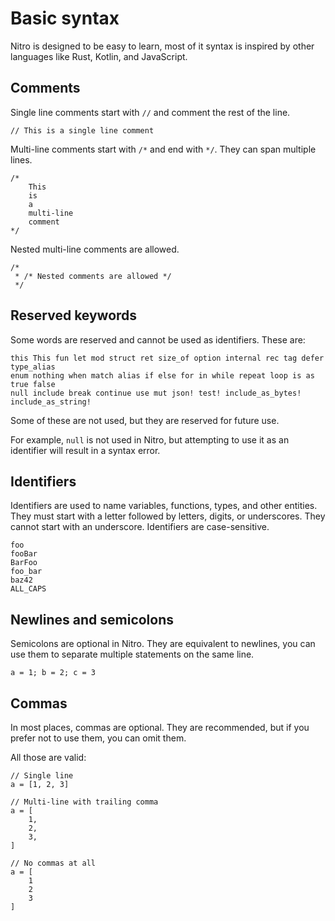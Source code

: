 # Basic syntax

Nitro is designed to be easy to learn, most of it syntax is inspired by other languages like Rust, Kotlin, and
JavaScript.

## Comments

Single line comments start with `//` and comment the rest of the line.

```nitro
// This is a single line comment
```

Multi-line comments start with `/*` and end with `*/`. They can span multiple lines.

```nitro
/*
    This
    is
    a
    multi-line
    comment
*/
```

Nested multi-line comments are allowed.

```nitro
/*
 * /* Nested comments are allowed */ 
 */
```

## Reserved keywords

Some words are reserved and cannot be used as identifiers. These are:

```nitro
this This fun let mod struct ret size_of option internal rec tag defer type_alias
enum nothing when match alias if else for in while repeat loop is as true false 
null include break continue use mut json! test! include_as_bytes! include_as_string!
```

Some of these are not used, but they are reserved for future use.

For example, `null` is not used in Nitro, but attempting to use it as an identifier will result in a syntax error.

## Identifiers

Identifiers are used to name variables, functions, types, and other entities. They must start with a letter followed by
letters, digits, or underscores. They cannot
start with an underscore. Identifiers are case-sensitive.

```nitro
foo
fooBar
BarFoo
foo_bar
baz42
ALL_CAPS
```

## Newlines and semicolons

Semicolons are optional in Nitro. They are equivalent to newlines, you can use them to separate multiple statements on
the same line.

```nitro
a = 1; b = 2; c = 3
```

## Commas

In most places, commas are optional. They are recommended, but if you prefer not to use them, you can omit them.

All those are valid:

```nitro
// Single line
a = [1, 2, 3]

// Multi-line with trailing comma
a = [
    1,
    2,
    3,   
]

// No commas at all
a = [
    1
    2
    3
]
```

